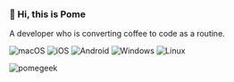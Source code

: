 ### 👋 Hi, this is Pome

A developer who is converting coffee to code as a routine.

![macOS](https://img.shields.io/badge/macOS-Monterey-000?style=flat-square&logo=apple&logoColor=fff)
![iOS](https://img.shields.io/badge/iOS-15-000?style=flat-square&logo=apple&logoColor=fff)
![Android](https://img.shields.io/badge/Android-12-lightgreen?style=flat-square&logo=android)
![Windows](https://img.shields.io/badge/Windows-11-blue?style=flat-square&logo=windows)
![Linux](https://img.shields.io/badge/Ubuntu-20.04LTS-orange?style=flat-square&logo=ubuntu)

<img src="https://github-readme-stats.vercel.app/api/top-langs/?username=pomegeek&layout=compact&theme=graywhite"  alt="pomegeek"/>
